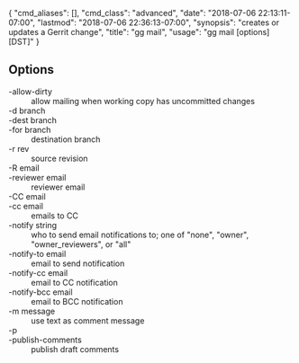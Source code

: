 {
    "cmd_aliases": [],
    "cmd_class": "advanced",
    "date": "2018-07-06 22:13:11-07:00",
    "lastmod": "2018-07-06 22:36:13-07:00",
    "synopsis": "creates or updates a Gerrit change",
    "title": "gg mail",
    "usage": "gg mail [options] [DST]"
}

## Options

<dl class="flag_list">
	<dt>-allow-dirty</dt>
	<dd>allow mailing when working copy has uncommitted changes</dd>
	<dt>-d branch</dt>
	<dt>-dest branch</dt>
	<dt>-for branch</dt>
	<dd>destination branch</dd>
	<dt>-r rev</dt>
	<dd>source revision</dd>
	<dt>-R email</dt>
	<dt>-reviewer email</dt>
	<dd>reviewer email</dd>
	<dt>-CC email</dt>
	<dt>-cc email</dt>
	<dd>emails to CC</dd>
	<dt>-notify string</dt>
	<dd>who to send email notifications to; one of &#34;none&#34;, &#34;owner&#34;, &#34;owner_reviewers&#34;, or &#34;all&#34;</dd>
	<dt>-notify-to email</dt>
	<dd>email to send notification</dd>
	<dt>-notify-cc email</dt>
	<dd>email to CC notification</dd>
	<dt>-notify-bcc email</dt>
	<dd>email to BCC notification</dd>
	<dt>-m message</dt>
	<dd>use text as comment message</dd>
	<dt>-p</dt>
	<dt>-publish-comments</dt>
	<dd>publish draft comments</dd>
</dl>

